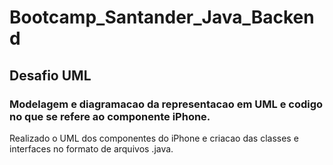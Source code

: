 # Bootcamp_Santander_Java_Backend

## Desafio UML

### Modelagem e diagramacao da representacao em UML e codigo no que se refere ao componente iPhone.

Realizado o UML dos componentes do iPhone e criacao das classes e interfaces no formato de arquivos .java.

